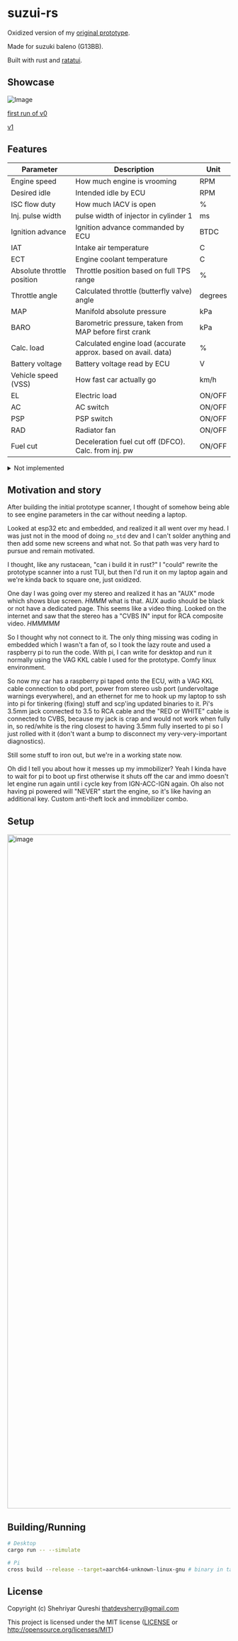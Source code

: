 # suzui-rs

Oxidized version of my [original prototype](https://github.com/thatdevsherry/suzuki_sdl).

Made for suzuki baleno (G13BB).

Built with rust and [ratatui](https://ratatui.rs/).

## Showcase

![Image](https://github.com/user-attachments/assets/3a86b3b1-85f6-4aac-82df-3ed14c51612c)

[first run of v0](https://youtu.be/1dXb9Y1NK0k)

[v1](https://youtu.be/kzO5jZieidM?si=MwVlMml7aoIghGfH)

## Features

| Parameter                  | Description                                            | Unit    |
| -------------------------- | ------------------------------------------------------ | ------- |
| Engine speed               | How much engine is vrooming                            | RPM     |
| Desired idle               | Intended idle by ECU                                   | RPM     |
| ISC flow duty              | How much IACV is open                                  | %       |
| Inj. pulse width           | pulse width of injector in cylinder 1                  | ms      |
| Ignition advance           | Ignition advance commanded by ECU                      | BTDC    |
| IAT                        | Intake air temperature                                 | C       |
| ECT                        | Engine coolant temperature                             | C       |
| Absolute throttle position | Throttle position based on full TPS range              | %       |
| Throttle angle             | Calculated throttle (butterfly valve) angle            | degrees |
| MAP                        | Manifold absolute pressure                             | kPa     |
| BARO                       | Barometric pressure, taken from MAP before first crank | kPa     |
| Calc. load                 | Calculated engine load (accurate approx. based on avail. data)                 | %       |
| Battery voltage            | Battery voltage read by ECU                            | V       |
| Vehicle speed (VSS)        | How fast car actually go                               | km/h    |
| EL                         | Electric load                                          | ON/OFF  |
| AC                         | AC switch                                              | ON/OFF  |
| PSP                        | PSP switch                                             | ON/OFF  |
| RAD                        | Radiator fan                                           | ON/OFF  |
| Fuel cut                   | Deceleration fuel cut off (DFCO). Calc. from inj. pw   | ON/OFF  |

<details>
  <summary>Not implemented</summary>

  ### TPS Voltage

  Formula assumes fixed voltage (5V). Although it's almost 5V, any deviation from it results in inaccurate reading. TPS does not give back input voltage so this formula/parameter is useless.
  It is way better to use "Absolute throttle position" parameter as that provides output of 0-100% of the input voltage, whatever it may be.

  ### DTCs
  I can't connect a big keyboard in car, would have to setup some buttons to switch b/w TUI tabs (not implemented). However I don't have it planned since most (but not all) of the DTCs can be identified in live data page.

  The following are identifiable:

  - ECT/IAT (high/low): gauge will show min or max (-40,119)
  - TPS (high/low): gauge will show min or max (0,100)
  - VSS fault: 0 speed when moving (also shown on speedo i guess)
  - MAP (high/low): MAP value will be min or max (-20, 146.63)
  - IAC fault: ISC flow duty will be min (1%)

  The following cannot be identified as of now:

  - Ignition fault: Ignition advance is what's commanded by ECU so it might not go to 0 to indicate it. Have not replicated this DTC in my car
  - Crankshaft fault: Car will not start. It might be identifiable as when cranking the engine speed will remain 0. Have not replicated to confirm since car might use CMP to calculate RPM (pretty sure it can't w/o this). I can't identify it since pi restarts when car is cranking so I wouldn't be able to see the RPM value 😆
  - Camshaft fault: Car might still start (in one of my old tests) so this would not be identifiable with any other parameter.
  - Injector fault: Pretty sure inj. pw parameter will still be working, so this is not identifiable. I haven't replicated this DTC in my car to confirm.

  So for DTCs, it's just better to have a small wire in car to short diagnostic pins in fuse box, and see the check engine light blink code if the DTC is not in the "identifiable" list 🫡

  Although I've also worked on an android app, which shows DTCs. So for me I'd just yank out vag cable from pi and connect it to my phone (if i carry OTG) and see DTCs from my phone.
</details>

## Motivation and story

After building the initial prototype scanner, I thought of somehow being able to see engine parameters in the car without needing a laptop.

Looked at esp32 etc and embedded, and realized it all went over my head. I was just not in the mood of doing `no_std` dev and I can't solder anything and then add some new screens and what not. So that path was very hard to pursue and remain motivated.

I thought, like any rustacean, "can i build it in rust?" I "could" rewrite the prototype scanner into a rust TUI, but then I'd run it on my laptop again and we're kinda back to square one, just oxidized.

One day I was going over my stereo and realized it has an "AUX" mode which shows blue screen. _HMMM_ what is that. AUX audio should be black or not have a dedicated page. This seems like a video thing. Looked on the internet and saw that the stereo has a "CVBS IN" input for RCA composite video. _HMMMMM_

So I thought why not connect to it. The only thing missing was coding in embedded which I wasn't a fan of, so I took the lazy route and used a raspberry pi to run the code. With pi, I can write for desktop and run it normally using the VAG KKL cable I used for the prototype. Comfy linux environment.

So now my car has a raspberry pi taped onto the ECU, with a VAG KKL cable connection to obd port, power from stereo usb port (undervoltage warnings everywhere), and an ethernet for me to hook up my laptop to ssh into pi for tinkering (fixing) stuff and scp'ing updated binaries to it. Pi's 3.5mm jack connected to 3.5 to RCA cable and the "RED or WHITE" cable is connected to CVBS, because my jack is crap and would not work when fully in, so red/white is the ring closest to having 3.5mm fully inserted to pi so I just rolled with it (don't want a bump to disconnect my very-very-important diagnostics).

Still some stuff to iron out, but we're in a working state now.

Oh did I tell you about how it messes up my immobilizer? Yeah I kinda have to wait for pi to boot up first otherwise it shuts off the car and immo doesn't let engine run again until i cycle key from IGN-ACC-IGN again. Oh also not having pi powered will "NEVER" start the engine, so it's like having an additional key. Custom anti-theft lock and immobilizer combo.

## Setup

<img width="2501" height="1522" alt="image" src="https://github.com/user-attachments/assets/8a0214b6-6774-440a-b273-18c9281db501" />

## Building/Running

```bash
# Desktop
cargo run -- --simulate

# Pi
cross build --release --target=aarch64-unknown-linux-gnu # binary in target/aarch64-unknown-linux-gnu/release/
```

## License

Copyright (c) Shehriyar Qureshi <thatdevsherry@gmail.com>

This project is licensed under the MIT license ([LICENSE] or <http://opensource.org/licenses/MIT>)

[LICENSE]: ./LICENSE

